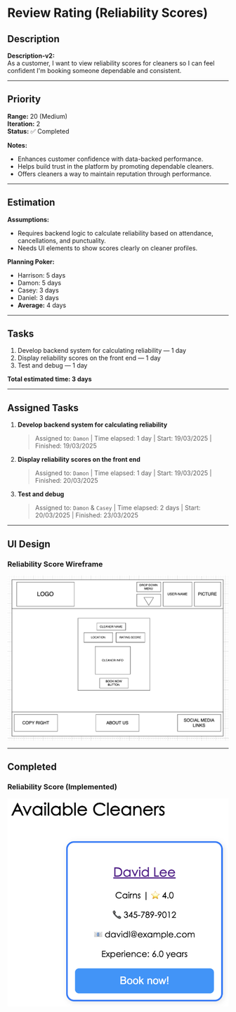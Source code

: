 # Review Rating (Reliability Scores)

## Description
**Description-v2:**  
As a customer, I want to view reliability scores for cleaners so I can feel confident I'm booking someone dependable and consistent.

---

## Priority
**Range:** 20 (Medium)  
**Iteration:** 2  
**Status:** ✅ Completed

**Notes:**  
- Enhances customer confidence with data-backed performance.  
- Helps build trust in the platform by promoting dependable cleaners.  
- Offers cleaners a way to maintain reputation through performance.

---

## Estimation
**Assumptions:**  
- Requires backend logic to calculate reliability based on attendance, cancellations, and punctuality.  
- Needs UI elements to show scores clearly on cleaner profiles.

**Planning Poker:**  
- Harrison: 5 days  
- Damon: 5 days  
- Casey: 3 days  
- Daniel: 3 days  
- **Average:** 4 days

---

## Tasks
1. Develop backend system for calculating reliability — 1 day  
2. Display reliability scores on the front end — 1 day  
3. Test and debug — 1 day  

**Total estimated time: 3 days**

---

## Assigned Tasks
1. **Develop backend system for calculating reliability**  
   > Assigned to: `Damon` | Time elapsed: 1 day | Start: 19/03/2025 | Finished: 19/03/2025  
2. **Display reliability scores on the front end**  
   > Assigned to: `Damon` | Time elapsed: 1 day | Start: 19/03/2025 | Finished: 20/03/2025  
3. **Test and debug**  
   > Assigned to: `Damon` & `Casey` | Time elapsed: 2 days | Start: 20/03/2025 | Finished: 23/03/2025

---

## UI Design

### Reliability Score Wireframe  
![Review Rating Wireframe](/iterations/images/review-rating-wireframe.png)

---

## Completed

### Reliability Score (Implemented)  
![Review Rating Screenshot](/iterations/images/review-rating.png)
